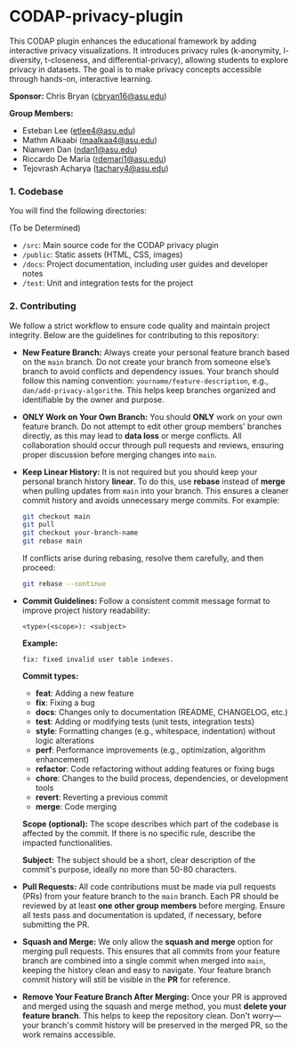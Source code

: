 # CODAP-privacy-plugin
This CODAP plugin enhances the educational framework by adding interactive privacy visualizations. It introduces privacy rules (k-anonymity, l-diversity, t-closeness, and differential-privacy), allowing students to explore privacy in datasets. The goal is to make privacy concepts accessible through hands-on, interactive learning.

**Sponsor:** Chris Bryan (cbryan16@asu.edu) 

**Group Members:**

- Esteban Lee (etlee4@asu.edu)
- Mathm Alkaabi (maalkaa4@asu.edu)
- Nianwen Dan (ndan1@asu.edu)
- Riccardo De Maria (rdemari1@asu.edu)
- Tejovrash Acharya (tachary4@asu.edu)

### 1. Codebase

You will find the following directories:

(To be Determined)

- `/src`: Main source code for the CODAP privacy plugin
- `/public`: Static assets (HTML, CSS, images)
- `/docs`: Project documentation, including user guides and developer notes
- `/test`: Unit and integration tests for the project

### 2. **Contributing**

We follow a strict workflow to ensure code quality and maintain project integrity. Below are the guidelines for contributing to this repository:

- **New Feature Branch:** 
  Always create your personal feature branch based on the `main` branch. Do not create your branch from someone else’s branch to avoid conflicts and dependency issues. Your branch should follow this naming convention: 
  `yourname/feature-description`, e.g., `dan/add-privacy-algorithm`. This helps keep branches organized and identifiable by the owner and purpose.
  
- **ONLY Work on Your Own Branch:** 
  You should **ONLY** work on your own feature branch. Do not attempt to edit other group members' branches directly, as this may lead to **data loss** or merge conflicts. All collaboration should occur through pull requests and reviews, ensuring proper discussion before merging changes into `main`.

- **Keep Linear History:** 
  It is not required but you should keep your personal branch history **linear**. To do this, use **rebase** instead of **merge** when pulling updates from `main` into your branch. This ensures a cleaner commit history and avoids unnecessary merge commits. For example:
  
  ```bash
  git checkout main
  git pull
  git checkout your-branch-name
  git rebase main
  ```
  
  If conflicts arise during rebasing, resolve them carefully, and then proceed:
  ```bash
  git rebase --continue
  ```
  
- **Commit Guidelines:** 
  Follow a consistent commit message format to improve project history readability:

  ```
  <type>(<scope>): <subject>
  ```

  **Example:**
  ```
  fix: fixed invalid user table indexes.
  ```

  **Commit types:**
  - **feat**: Adding a new feature
  - **fix**: Fixing a bug
  - **docs**: Changes only to documentation (README, CHANGELOG, etc.)
  - **test**: Adding or modifying tests (unit tests, integration tests)
  - **style**: Formatting changes (e.g., whitespace, indentation) without logic alterations
  - **perf**: Performance improvements (e.g., optimization, algorithm enhancement)
  - **refactor**: Code refactoring without adding features or fixing bugs
  - **chore**: Changes to the build process, dependencies, or development tools
  - **revert**: Reverting a previous commit
  - **merge**: Code merging

  **Scope (optional):** 
  The scope describes which part of the codebase is affected by the commit. If there is no specific rule, describe the impacted functionalities.

  **Subject:** 
  The subject should be a short, clear description of the commit's purpose, ideally no more than 50-80 characters.

- **Pull Requests:** 
  All code contributions must be made via pull requests (PRs) from your feature branch to the `main` branch. Each PR should be reviewed by at least **one other group members** before merging. Ensure all tests pass and documentation is updated, if necessary, before submitting the PR.

- **Squash and Merge:** 
  We only allow the **squash and merge** option for merging pull requests. This ensures that all commits from your feature branch are combined into a single commit when merged into `main`, keeping the history clean and easy to navigate. Your feature branch commit history will still be visible in the **PR** for reference.

- **Remove Your Feature Branch After Merging:** 
  Once your PR is approved and merged using the squash and merge method, you must **delete your feature branch**. This helps to keep the repository clean. Don't worry—your branch's commit history will be preserved in the merged PR, so the work remains accessible.

